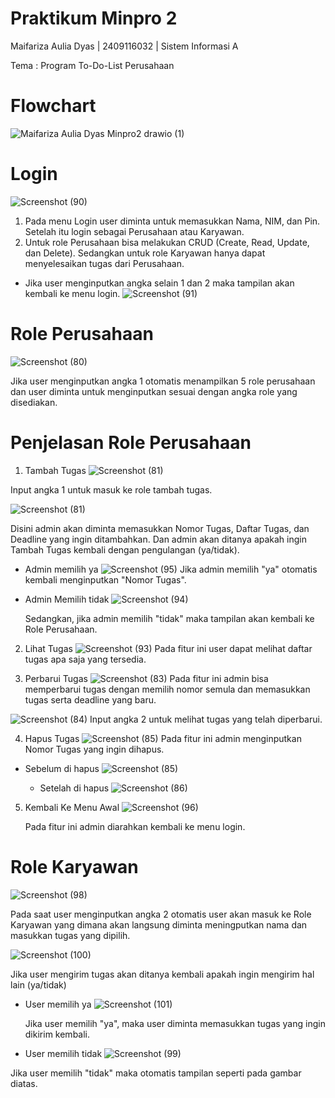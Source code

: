 # Praktikum Minpro 2
Maifariza Aulia Dyas | 2409116032 | Sistem Informasi A

Tema : Program To-Do-List Perusahaan 

# Flowchart
![Maifariza Aulia Dyas Minpro2 drawio (1)](https://github.com/user-attachments/assets/1ca403cc-00a5-4c88-8811-70d244f13617)

# Login
![Screenshot (90)](https://github.com/user-attachments/assets/5f66a81a-50df-427a-a2b4-695a58aa028a)


1. Pada menu Login user diminta untuk memasukkan Nama, NIM, dan Pin. Setelah itu login sebagai Perusahaan atau Karyawan.
2. Untuk role Perusahaan bisa melakukan CRUD (Create, Read, Update, dan Delete).
Sedangkan untuk role Karyawan hanya dapat menyelesaikan tugas dari Perusahaan.
* Jika user menginputkan angka selain 1 dan 2 maka tampilan akan kembali ke menu login.
  ![Screenshot (91)](https://github.com/user-attachments/assets/10bf6b52-8609-4998-826f-73ac5a311dbe)


# Role Perusahaan 
![Screenshot (80)](https://github.com/user-attachments/assets/85ba982b-ab34-4cfb-a8ad-e8f319f32a8c)

Jika user menginputkan angka 1 otomatis menampilkan 5 role perusahaan dan user diminta untuk menginputkan sesuai dengan angka role yang disediakan.


# Penjelasan Role Perusahaan
1. Tambah Tugas
![Screenshot (81)](https://github.com/user-attachments/assets/94ade6ff-8686-4e32-9191-4bcf2017bed3)

Input angka 1 untuk masuk ke role tambah tugas.

![Screenshot (81)](https://github.com/user-attachments/assets/764dd48c-5d82-404c-8831-3292c1f2d29d)

Disini admin akan diminta memasukkan Nomor Tugas, Daftar Tugas, dan Deadline yang ingin ditambahkan. Dan admin akan ditanya apakah ingin Tambah Tugas kembali dengan pengulangan (ya/tidak).

* Admin memilih ya
![Screenshot (95)](https://github.com/user-attachments/assets/7b740f05-3767-47ae-ab0c-0cf65912d753)
Jika admin memilih "ya" otomatis kembali menginputkan "Nomor Tugas".

* Admin Memilih tidak
  ![Screenshot (94)](https://github.com/user-attachments/assets/5d51401d-c15d-46c6-bc73-d625476386eb)
  
  Sedangkan, jika admin memilih "tidak" maka tampilan akan kembali ke Role Perusahaan.

2. Lihat Tugas
   ![Screenshot (93)](https://github.com/user-attachments/assets/8ff0d6bf-9cb2-4fdb-af0e-06b5f29b2a88)
   Pada fitur ini user dapat melihat daftar tugas apa saja yang tersedia.

3. Perbarui Tugas
  ![Screenshot (83)](https://github.com/user-attachments/assets/ca2a3486-213a-4f43-afed-0fae8d91616a)
Pada fitur ini admin bisa memperbarui tugas dengan memilih nomor semula dan memasukkan tugas serta deadline yang baru.

![Screenshot (84)](https://github.com/user-attachments/assets/6303ded8-a9f1-4e5d-bde0-f6ae7a08756d)
Input angka 2 untuk melihat tugas yang telah diperbarui.

4. Hapus Tugas
   ![Screenshot (85)](https://github.com/user-attachments/assets/08a3c983-c2c1-44f4-b004-1a8b4a7dc36d)
   Pada fitur ini admin menginputkan Nomor Tugas yang ingin dihapus.
   
* Sebelum di hapus
    ![Screenshot (85)](https://github.com/user-attachments/assets/49935bf6-1b53-4383-aab9-168bd4b26694)

  * Setelah di hapus
![Screenshot (86)](https://github.com/user-attachments/assets/46a8ed5d-2124-46ca-8c0c-8a19004a5bd1)

5. Kembali Ke Menu Awal
   ![Screenshot (96)](https://github.com/user-attachments/assets/a5ad2f71-5be3-4d64-9874-939d40181714)

   Pada fitur ini admin diarahkan kembali ke menu login.

# Role Karyawan
![Screenshot (98)](https://github.com/user-attachments/assets/127b9a38-a7bb-467f-a1b3-c1236bf9dfdf)

Pada saat user menginputkan angka 2 otomatis user akan masuk ke Role Karyawan yang dimana akan langsung diminta meningputkan nama dan masukkan tugas yang dipilih.

![Screenshot (100)](https://github.com/user-attachments/assets/ac14a060-6136-42e6-9871-0d6a2984b5f2)

Jika user mengirim tugas akan ditanya kembali apakah ingin mengirim hal lain (ya/tidak)

* User memilih ya
  ![Screenshot (101)](https://github.com/user-attachments/assets/02ed49a5-8db6-414a-b708-5c30269be02a)

  Jika user memilih "ya", maka user diminta memasukkan tugas yang ingin dikirim kembali.

* User memilih tidak
![Screenshot (99)](https://github.com/user-attachments/assets/6c0b8505-2603-4c7e-ae53-480523124811)

Jika user memilih "tidak" maka otomatis tampilan seperti pada gambar diatas.
